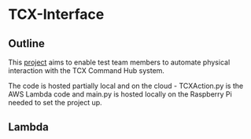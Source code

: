 # TCX-Interface
Outline
-
This [project](https://zodiacpoolsystems.atlassian.net/wiki/spaces/STG/pages/1469644835/Project+-+TCX+Interface) aims to enable test team members to automate physical interaction with the TCX Command Hub system.

The code is hosted partially local and on the cloud - TCXAction.py is the AWS Lambda code and main.py is hosted locally on the Raspberry Pi needed to set the project up.

Lambda
- 

<!--stackedit_data:
eyJoaXN0b3J5IjpbMTc0ODQ4NjcxXX0=
-->